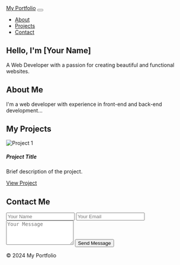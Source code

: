 <!DOCTYPE html>
<html lang="en">
<head>
  <meta charset="UTF-8">
  <meta name="viewport" content="width=device-width, initial-scale=1.0">
  <title>My Portfolio</title>
  <!-- Link to Bootstrap and Tailwind -->
  <link href="https://maxcdn.bootstrapcdn.com/bootstrap/4.5.2/css/bootstrap.min.css" rel="stylesheet">
  <link href="https://cdn.jsdelivr.net/npm/tailwindcss@2.0.2/dist/tailwind.min.css" rel="stylesheet">
  <link rel="stylesheet" href="style.css">
</head>
<body>

<!-- Navbar -->
<nav class="navbar navbar-expand-lg bg-gray-800 text-white">
  <div class="container">
    <a class="navbar-brand text-white" href="#">My Portfolio</a>
    <button class="navbar-toggler" type="button" data-toggle="collapse" data-target="#navbarNav">
      <span class="navbar-toggler-icon"></span>
    </button>
    <div class="collapse navbar-collapse" id="navbarNav">
      <ul class="navbar-nav ml-auto">
        <li class="nav-item"><a class="nav-link" href="#about">About</a></li>
        <li class="nav-item"><a class="nav-link" href="#projects">Projects</a></li>
        <li class="nav-item"><a class="nav-link" href="#contact">Contact</a></li>
      </ul>
    </div>
  </div>
</nav>

<!-- Hero Section -->
<section id="hero" class="hero bg-blue-500 text-white py-20 text-center">
  <h1 class="text-4xl font-bold">Hello, I'm [Your Name]</h1>
  <p class="mt-4">A Web Developer with a passion for creating beautiful and functional websites.</p>
</section>

<!-- About Section -->
<section id="about" class="about py-20">
  <div class="container text-center">
    <h2 class="text-3xl font-bold mb-6">About Me</h2>
    <p class="max-w-2xl mx-auto">I'm a web developer with experience in front-end and back-end development...</p>
  </div>
</section>

<!-- Projects Section -->
<section id="projects" class="projects py-20 bg-gray-100">
  <div class="container text-center">
    <h2 class="text-3xl font-bold mb-6">My Projects</h2>
    <div class="row">
      <!-- Example Project Card using Bootstrap -->
      <div class="col-md-4 mb-4">
        <div class="card">
          <img src="project1.jpg" class="card-img-top" alt="Project 1">
          <div class="card-body">
            <h5 class="card-title">Project Title</h5>
            <p class="card-text">Brief description of the project.</p>
            <a href="#" class="btn btn-primary">View Project</a>
          </div>
        </div>
      </div>
      <!-- Repeat for more projects -->
    </div>
  </div>
</section>

<!-- Contact Section -->
<section id="contact" class="contact py-20">
  <div class="container text-center">
    <h2 class="text-3xl font-bold mb-6">Contact Me</h2>
    <form action="https://formspree.io/f/{your_form_id}" method="POST" class="max-w-lg mx-auto">
      <input type="text" name="name" class="form-control mb-3" placeholder="Your Name" required>
      <input type="email" name="email" class="form-control mb-3" placeholder="Your Email" required>
      <textarea name="message" rows="4" class="form-control mb-3" placeholder="Your Message" required></textarea>
      <button type="submit" class="btn btn-primary">Send Message</button>
    </form>
  </div>
</section>

<!-- Footer -->
<footer class="bg-gray-800 text-white text-center py-4">
  <p>&copy; 2024 My Portfolio</p>
</footer>

</body>
</html>

